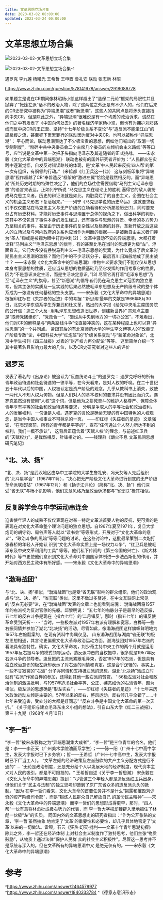 ```yaml
---
title: 文革思想立场合集
date: 2023-03-02 00:00:00
updated: 2023-03-24 00:00:00
---
```


# 文革思想立场合集

![2023-03-02-文革思想立场合集](assets/2023-03-02-文革思想立场合集.jpeg)

![2023-03-02-文革思想立场合集-1](assets/2023-03-02-文革思想立场合集-1.jpeg)

遇罗克 李九莲 杨曦光
王希哲 王申酉 鲁礼安
联动     张志新 林昭

https://www.zhihu.com/question/578141678/answer/2918089778

如果题主是说在CR期间像林昭杨小凯这样超出了“造保二元论”框架的局限性并且抛弃了“帐篷左派”话术的政治人物，除了这两位之外还是有不少人的，他们在后来的CR史研究中被称为“异端思潮”或者“新思潮”。这些人的共同点是将矛头直接指向中央CR，但是除此之外，“异端思潮”很难说是有一个均质的政治诉求，诚然在他们之中有发表了《中国向何处去》的著名经济学家杨小凯，但也有为拥护刘邓路线而反中央CR的王正至、坚持“十七年阶级关系不变论”与“造反派不能坐江山”的周泉缨之流，甚至犯下累累罪行的联动因为反对中央CR，也可以被称作“异端思潮”：
平心而论，联动思潮表达了不少极宝贵的思想，例如他们喊出的“取消一切专制制度”，“粉碎中共中央委员会二个主席几个委员的左倾机会主义路线”等等口号，应当说是文革中第一次把矛头指向毛泽东及其追随者的正式挑战。
——宋永毅《文化大革命中的异端思潮》
联动也被有的国外研究者评价为：“人民群众在实践中逐渐觉悟，自发反对错误路线的体现，是‘文革’中人民起来反抗‘四人帮’的第一次有组织，有纲领的行动。”（米鹤都《红卫兵这一代》）
这与刻板印象将“异端思潮”视作超越了CR“奉旨造反”框架的”激进左翼”恰恰是截然相反的。而“异端思潮”所处历史时期的特殊性决定了，他们的立场往往需要借助“马列主义毛泽东思想”的语言来表达，正如列宁所说
“马克思主义在理论上的胜利,逼得它的敌人装扮成马克思主义者，历史的辩证法就是如此。内脏腐烂了的自由主义，企图在社会主义的机会主义形态下复活起来。”——列宁《马克思学说的历史命运》
这就要求我们不仅仅要站在马克思主义与无产阶级的立场看待和分析那段历史[1]，同时要充分占有历史材料，才能将历史事件与思潮置于总体的视角之下，做出科学的判断，这其中不仅包含了事件本身的发生经过，还有事件与思潮的背景、牵涉的多方势力乃至相关的事件，甚至由于历史事件的复杂性以及档案的封存，革新开放之后这些人的立场以及与河内政府的关系也应当作为判断的根据——是被新自由主义者们捧为“圣人”抑或是被视为眼中钉肉中刺[2]：
文革中骚动不安的异端思潮，大都打着诠释“马列主义”“毛泽东思想”的旗号，有的甚至比毛在当时的思想更为极“左”。浮面看去，它们大多没有挣脱马列主义—毛泽东思想的樊篱，为什么竟成了后文革时期民主主义思潮的滥觞？而他们中的不少活跃分子，最后百川归海般地成了民主战士？
——宋永毅《文化大革命中的异端思潮》
唯物主义要求我们不能仅仅从思想本身考察思想的性质，还应当从思想的物质基础乃至它发挥的作用考察它的性质，因为“不是意识决定生活，而是生活决定意识。”[3]
尽管它再打着“毛泽东思想”乃至“毛泽东主义”的旗号，甚至“新思潮”的倡导者们仍在马克思主义范围内独立思考，但其主张的实质及一旦实践的后果必然使毛泽东思想及无产阶级专政的整个体系成为一张没有任何基础的空头支票。——宋永毅《文化大革命中的异端思潮》
根据印红标在《失踪者的足迹》中的考据
“‘新思潮’最早的文献是1966年8月30日，北京大学东语系学生乔兼武和杜文革，贴出的大字报《给党中央毛主席国务院的公开信：造三个大反─用毛泽东思想改造旧世界，创建新世界》”
其观点主要是“取缔党团组织”、“党政合一”、“砸烂从中央到地方的一切办公室”，不难看出，他们对CR的解释是与“两条路线斗争”论直接冲突的，这在某种程度上也可以算“异端思潮”的一个共同点。
紧跟其后的有北京师范大学的学生李文博等人的“改善无产阶级专政”论，中国科技大学“红炮班”的“阶级关系变动”与“新革命对象论”，北京中学生报刊《四三战报》发表的“财产权力再分配论”等等。
这里简单介绍一下其中最著名且影响力最大的几位，以及CR史研究者对这些人的评价
## 遇罗克
发表了著名的《出身论》被追认为“反血统论斗士”的遇罗克：
遇罗克呼吁的所有青年政治待遇和社会待遇的一律平等，在今天看来，是对人权的呼唤。在二十世纪五十年代以后的中国，人权被认定是资产阶级的观念，几乎从教科书上消失，致使一两代人不知人权为何物。但是人们对人的基本权利的要求并没有因此而消失。遇罗克虽然没有使用“人权”这个词，但是他为之拼死奋斗的维护人格尊严、保障全体青年享有平等的社会和政治待遇等要求， 分明是争取人的平等社会和政治权利，人的发展权利，一句话是人权。遇罗克的言论是确凿无疑的有中国特色的人权观念，是当今中国人权事业不可抹杀的一页。
——印红标《失踪者的足迹》
文章强调，“在表现面前，所有的青年都是平等的”，宣布“任何通过个人努力所达不到的权利，我们一概不承认”， 这背后正蕴含着“天赋人权”的理念，与前述红卫兵的“天赋权力”，是截然相反，针锋相对的。——钱理群《爝火不息 文革民间思想研究笔记》
## “北、决、扬”
“北、决、扬”是武汉地区由华中工学院的大学生鲁礼安、冯天艾等人先后组织的“北斗星学会”（1967年11月），“决心把无产阶级文化大革命进行到底的无产阶级革命派联络站”（1967年12月）和《扬子江评论》（简称“北、决、扬”）他们深受“省无联”与杨小凯影响，他们文章风格乃至政治诉求都与“省无联”极其相似。
## 反复辟学会与中学运动串连会
迫害使年轻人的成熟不仅仅表现在对某一特定文革派首要人物的反抗，更可贵的是表现在对文化大革命整个理论问题的独立思想。自1967年夏至1971年，复旦大学炮司的胡守钧、周谷声等人就以“读书会”等等形式，开展对于“文化大革命的意义”，“政治斗争的黑暗”等等问题的讨论。在这些讨论中，这批最早策划二次炮打张春桥的年轻人开始认 识到“文化大革命实质上是一场权力斗争”，“红卫兵是被毛泽东及中央文革利用的工具” 等等。他们私下传阅的《第三帝国的兴亡》、《斯大林时代》等书更使他们意识到文化大革命对中国国家体制进一步法西斯化的作用，并开始对西方民主政体有所好感。——宋永毅《文化大革命中的异端思潮》
## “渤海战团”
与“北、决、扬”相似，“渤海战团”也是受“省无联”影响的群众组织，他们的政治观点与“北、决、扬”、“省无联”类似，这里不做过多赘述，在中文互联网上常见的“反右无必要”论，在“渤海战团”发表的文章上也能看到端倪：
渤海战团将1957年的右派视为反对官僚的先躯。邱黎明说： “五七年的右脉分子是最早的造反振，五七年的反右斗争是现在（指六七年）的‘二月镇反’，那时（指五七年）的镇反使革命受到天折⋯ ⋯ ”当时，一些极左派对1957年右派有理解和宽容，白桦等一些右振同情并参加了湖北“北决扬”的活动，尽管如此，像渤海战团这样旗帜鲜明地为1957年右旅翻案的，在现有资料中尚属仅见。 山东渤海战团与湖南“省无联”的极左思想相通，其言论更偏重文化大革命政治运动方面。渤海战团对1957年右派的看法具有独特性。确实，文化大革命初，刘少奇主持中央工作的两个月就是运用1957年反右振斗争的模式领导运动，造反派冲击的当权振中，很多就是1957年反右派斗争的领导者。造反振的主流派紧跟毛泽束，否定1957年的右派，但是具有独立政治意识的极左脉却表示了对右派的同情和肯定。这是合乎逻辑的。事实上，一些不甘寂寞的“右派” 分子亦同情和支持极左派的思想，湖北“北决扬”派成立时就有“右派”作家白桦的参加，还得到其他一些右派的赞赏。 ’ 56极左派对社会和政治体制的激进批判，与1957年追求社会平等、公正、嫉恶如仇的右派青年，颇为相似。极左派的思想确是“形左实右” 。——印红标《失踪者的足迹》
“十七年来历次政治运动左倾是主要的，57年以来的反右，整风运动，反右倾几乎全错了……十七年来受迫害，受处分的大都是好同志” “反右斗争是中国文化大革命的第一次夭折。” 《关于组织与建立毛泽东主义小组的想法》，引自山东大学《红二三战报》，第三十九期（1968年４月10日）
## “李一哲”
“李一哲”被宋永毅称之为“异端思潮集大成者”，“李一哲”是三位青年的合名，他们是：李——李正天（广州美术学院油画系学生）；——陈一阳（广州十七中高中学生，发表大字报时已下乡务农）；哲——王希哲（广州十七中高中生，发表大字报时已下厂当工人）。
“文革左倾的经济政策及左派鼓吹的共产主义分配方式是行不通的”
...
“无论是政治制度，还是充分给个人以发展天地的经济制度，现代资本主义对人民的吸引，都是不可阻挡的。“ 王希哲自述《关于李一哲思潮》
宋永毅在《文化大革命中的异端思潮》提到："尽管这三个年轻人都是造反派红卫兵出身，但他们关于“民主与法制”的独立思考却遭到了原广东省众多的造反派头头的抵制。"因为
在李一哲们看来，文化大革命的首要任务并不是什么“揭露和摧毁刘少奇的资产阶级司令部”，而是“锻炼人民群众自己解放自己 的革命民主精神”——宋永毅《文化大革命中的异端思潮》
而李一哲们的思想形成得更早，那时，“四人帮”一伙有意将林彪批成极右势力的代表，而 李一哲大字报却鞭辟入里地抓住了林彪一伙极“左”的实质。
同国内外的文革思想史的研究者指出：“作为公开张贴的文章，‘李一哲’虽然抽象 地肯定了‘文革’的重要性和必要性，却几乎具体地否定了‘文革’以来的一切做法。雷颐，石云《狂热·幻灭·批判——文革十年青年思潮初探》
除此之外，李一哲还在经济体制 上对社会主义制度作了独特思考，他们主张“物质鼓励”，从物质上通过法律“保护人民群 众的社会主义积极性”。尽管这一思考并不是系统与深入的，但在文革所有的异端思潮中又 是绝无仅有的。——宋永毅《文化大革命中的异端思潮》
# 参考
^https://www.zhihu.com/answer/2464578977
^https://www.zhihu.com/answer/1840333784
^《德意志意识形态》
